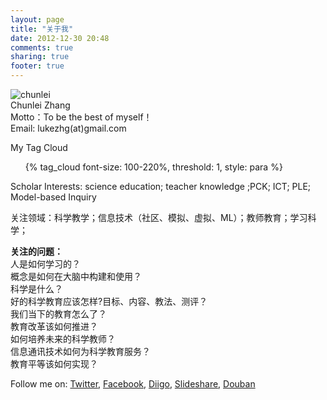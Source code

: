 ```yaml
---
layout: page
title: "关于我"
date: 2012-12-30 20:48
comments: true
sharing: true
footer: true
---
```

![chunlei](https://raw.github.com/lukezhg/Freyja/master/chunlei.png)  
Chunlei Zhang  
Motto：To be the best of myself！  
Email: lukezhg(at)gmail.com  

My Tag Cloud   
<div id="tag-archives">
  <ul class="tag-cloud">
{% tag_cloud font-size: 100-220%, threshold: 1, style: para %}
  </ul>
</div>

Scholar Interests: science education; teacher knowledge ;PCK;  ICT; PLE; Model-based Inquiry  

关注领域：科学教学；信息技术（社区、模拟、虚拟、ML）；教师教育；学习科学；  

**关注的问题：**  
人是如何学习的？  
概念是如何在大脑中构建和使用？   
科学是什么？  
好的科学教育应该怎样?目标、内容、教法、测评？  
我们当下的教育怎么了？  
教育改革该如何推进？  
如何培养未来的科学教师？  
信息通讯技术如何为科学教育服务？  
教育平等该如何实现？  

Follow me on: [Twitter](http://www.twitter.com/chunleizhang), [Facebook](https://www.facebook.com/lukezhg),  [Diigo](http://www.diigo.com/user/chunleizhang), [Slideshare](http://www.slideshare.net/lukezhang), [Douban](http://www.douban.com/people/teahouse/)  

